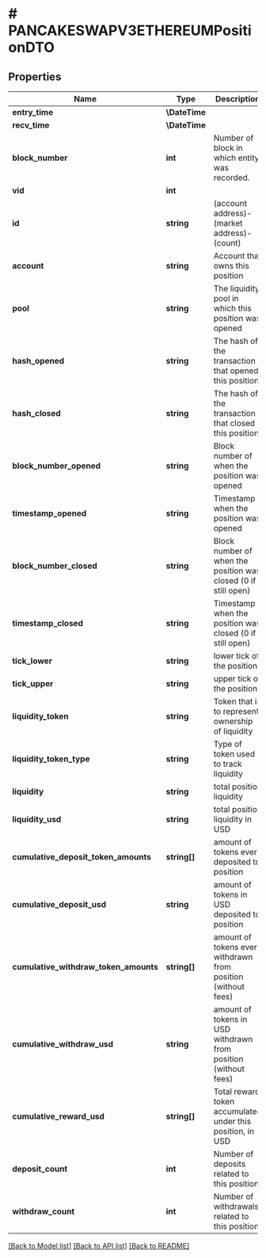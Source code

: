 # # PANCAKESWAPV3ETHEREUMPositionDTO

## Properties

Name | Type | Description | Notes
------------ | ------------- | ------------- | -------------
**entry_time** | **\DateTime** |  | [optional]
**recv_time** | **\DateTime** |  | [optional]
**block_number** | **int** | Number of block in which entity was recorded. | [optional]
**vid** | **int** |  | [optional]
**id** | **string** | (account address)-(market address)-(count) | [optional]
**account** | **string** | Account that owns this position | [optional]
**pool** | **string** | The liquidity pool in which this position was opened | [optional]
**hash_opened** | **string** | The hash of the transaction that opened this position | [optional]
**hash_closed** | **string** | The hash of the transaction that closed this position | [optional]
**block_number_opened** | **string** | Block number of when the position was opened | [optional]
**timestamp_opened** | **string** | Timestamp when the position was opened | [optional]
**block_number_closed** | **string** | Block number of when the position was closed (0 if still open) | [optional]
**timestamp_closed** | **string** | Timestamp when the position was closed (0 if still open) | [optional]
**tick_lower** | **string** | lower tick of the position | [optional]
**tick_upper** | **string** | upper tick of the position | [optional]
**liquidity_token** | **string** | Token that is to represent ownership of liquidity | [optional]
**liquidity_token_type** | **string** | Type of token used to track liquidity | [optional]
**liquidity** | **string** | total position liquidity | [optional]
**liquidity_usd** | **string** | total position liquidity in USD | [optional]
**cumulative_deposit_token_amounts** | **string[]** | amount of tokens ever deposited to position | [optional]
**cumulative_deposit_usd** | **string** | amount of tokens in USD deposited to position | [optional]
**cumulative_withdraw_token_amounts** | **string[]** | amount of tokens ever withdrawn from position (without fees) | [optional]
**cumulative_withdraw_usd** | **string** | amount of tokens in USD withdrawn from position (without fees) | [optional]
**cumulative_reward_usd** | **string[]** | Total reward token accumulated under this position, in USD | [optional]
**deposit_count** | **int** | Number of deposits related to this position | [optional]
**withdraw_count** | **int** | Number of withdrawals related to this position | [optional]

[[Back to Model list]](../../README.md#models) [[Back to API list]](../../README.md#endpoints) [[Back to README]](../../README.md)

